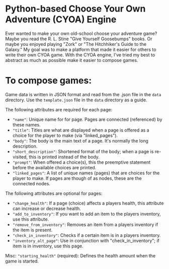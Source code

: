 # Python-based Choose Your Own Adventure (CYOA) Engine

Ever wanted to make your own old-school choose your adventure game?  Maybe you read the R. L. Stine "Give Yourself
Goosebumps" books. Or maybe you enjoyed playing "Zork" or "The Hitchhiker's Guide to the Galaxy."  My goal was to make
a platform that made it easier for others to write their own CYOA game.  With the CYOA engine, I've tried my best to
abstract as much as possible make it easier to compose games.

# To compose games:
Game data is written in JSON format and read from the .json file in the `data` directory.  Use the `template.json` file in
 the `data` directory as a guide.

The following attributes are required for each page:

- `"name"`: Unique name for for page.  Pages are connected (referenced) by these names.
- `"title"`: Titles are what are displayed when a page is offered as a choice for the player to make (via "linked_pages").
- `"body"`: The body is the main text of a page.  It's normally the long description.
- `"short_description"`: Shortened format of the body; when a page is re-visited, this is printed instead of the body.
- `"prompt"`: When offered a choice(s), this the preemptive statement before the available choices are printed.
- `"linked_pages"`: A list of unique names (pages) that are choices for the player to make.  If pages are though of as
nodes, these are the connected nodes.

The following attributes are optional for pages:
- `"change_health"`: If a page (choice) affects a players health, this attribute can increase or decrease health.
- `"add_to_inventory"`: If you want to add an item to the players inventory, use this attribute.
- `"remove_from_inventory"`: Removes an item from a players inventory if the item is present.
- `"check_in_inventory"`: Checks if a certain item is in a players inventory.
- `"inventory_alt_page"`: Use in conjunction with "check_in_inventory"; if item is in inventory, use this page.

Misc:
`"starting_health"` (required): Defines the health amount when the game is started.

